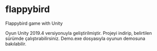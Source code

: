 # flappybird
Flappybird game with Unity

Oyun Unity 2019.4 versiyonuyla geliştirilmiştir.
Projeyi indirip, belirtilen sürümde çalıştırabilirsiniz.
Demo.exe dosyasıyla oyunun demosuna bakılabilir.
